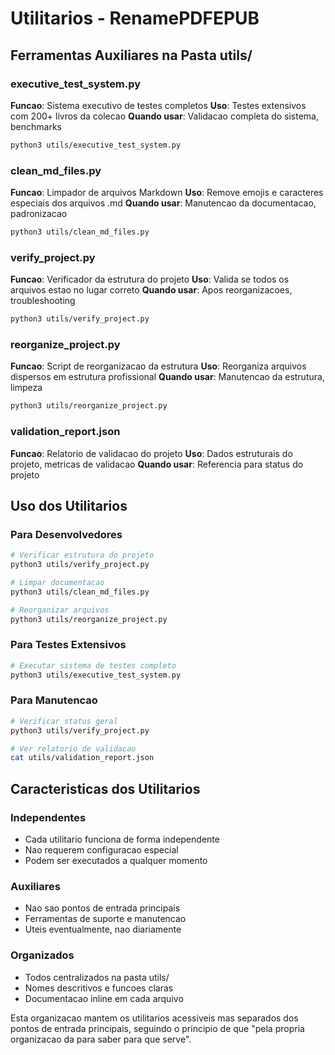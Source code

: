 # Utilitarios - RenamePDFEPUB

## Ferramentas Auxiliares na Pasta utils/

### executive_test_system.py
**Funcao**: Sistema executivo de testes completos
**Uso**: Testes extensivos com 200+ livros da colecao
**Quando usar**: Validacao completa do sistema, benchmarks
```bash
python3 utils/executive_test_system.py
```

### clean_md_files.py
**Funcao**: Limpador de arquivos Markdown
**Uso**: Remove emojis e caracteres especiais dos arquivos .md
**Quando usar**: Manutencao da documentacao, padronizacao
```bash
python3 utils/clean_md_files.py
```

### verify_project.py
**Funcao**: Verificador da estrutura do projeto
**Uso**: Valida se todos os arquivos estao no lugar correto
**Quando usar**: Apos reorganizacoes, troubleshooting
```bash
python3 utils/verify_project.py
```

### reorganize_project.py
**Funcao**: Script de reorganizacao da estrutura
**Uso**: Reorganiza arquivos dispersos em estrutura profissional
**Quando usar**: Manutencao da estrutura, limpeza
```bash
python3 utils/reorganize_project.py
```

### validation_report.json
**Funcao**: Relatorio de validacao do projeto
**Uso**: Dados estruturais do projeto, metricas de validacao
**Quando usar**: Referencia para status do projeto

## Uso dos Utilitarios

### Para Desenvolvedores
```bash
# Verificar estrutura do projeto
python3 utils/verify_project.py

# Limpar documentacao
python3 utils/clean_md_files.py

# Reorganizar arquivos
python3 utils/reorganize_project.py
```

### Para Testes Extensivos
```bash
# Executar sistema de testes completo
python3 utils/executive_test_system.py
```

### Para Manutencao
```bash
# Verificar status geral
python3 utils/verify_project.py

# Ver relatorio de validacao
cat utils/validation_report.json
```

## Caracteristicas dos Utilitarios

### Independentes
- Cada utilitario funciona de forma independente
- Nao requerem configuracao especial
- Podem ser executados a qualquer momento

### Auxiliares
- Nao sao pontos de entrada principais
- Ferramentas de suporte e manutencao
- Uteis eventualmente, nao diariamente

### Organizados
- Todos centralizados na pasta utils/
- Nomes descritivos e funcoes claras
- Documentacao inline em cada arquivo

Esta organizacao mantem os utilitarios acessiveis mas separados dos pontos de entrada principais, seguindo o principio de que "pela propria organizacao da para saber para que serve".